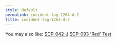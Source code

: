 ```yaml
---
style: default
permalink: incident-log-1264-d-2
title: incident-log-1264-d-2
---
```

You may also like:
[SCP-042-J](http://scp-wiki.net/scp-042-j)
[SCP-093 'Red' Test](http://scp-wiki.net/scp-093-red-test)